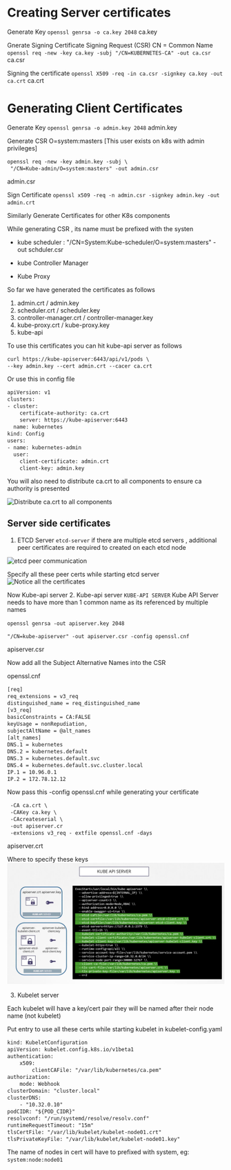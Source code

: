 # Creating Server certificates

Generate Key
```openssl genrsa -o ca.key 2048```
ca.key

Gnerate Signing Certificate Signing Request (CSR)
CN = Common Name
```openssl req -new -key ca.key -subj "/CN=KUBERNETES-CA" -out ca.csr```
ca.csr

Signing the certificate
```openssl X509 -req -in ca.csr -signkey ca.key -out ca.crt```
ca.crt

# Generating Client Certificates

Generate Key
```openssl genrsa -o admin.key 2048```
admin.key


Generate CSR
O=system:masters [This user exists on k8s with admin privileges]
```
openssl req -new -key admin.key -subj \
 "/CN=Kube-admin/O=system:masters" -out admin.csr
```
admin.csr

Sign Certificate
```openssl x509 -req -n admin.csr -signkey admin.key -out admin.crt```


Similarly Generate Certificates for other K8s components

While generating CSR , its name must be prefixed with the systen
* kube scheduler :  "/CN=System:Kube-scheduler/O=system:masters" -out schduler.csr

* kube Controller Manager

* Kube Proxy

So far we have generated the certificates as follows
1. admin.crt / admin.key
2. scheduler.crt / scheduler.key
3. controller-manager.crt / controller-manager.key
4. kube-proxy.crt / kube-proxy.key
5. kube-api


To use this certificates 
you can hit kube-api server as follows
```
curl https://kube-apiserver:6443/api/v1/pods \
--key admin.key --cert admin.crt --cacer ca.crt
```

Or use this in config file
```
apiVersion: v1
clusters:
- cluster:
    certificate-authority: ca.crt
    server: https://kube-apiserver:6443
  name: kubernetes
kind: Config
users:
- name: kubernetes-admin
  user:
    client-certificate: admin.crt
    client-key: admin.key
```

You will also need to distribute ca.crt to all components to ensure ca authority is presented

![Distribute ca.crt to all components](image-2.png)

## Server side certificates
1. ETCD Server ```etcd-server```
if there are multiple etcd servers , additional peer certificates are required to created on each etcd node

![etcd peer communication](image-3.png)

Specify all these peer certs while starting etcd server
![Notice all the certificates ](image-4.png)


Now Kube-api server
2. Kube-api server ```KUBE-API SERVER```
Kube API Server needs to have more than 1 common name as its referenced by multiple names

```openssl genrsa -out apiserver.key 2048```

```openssl req -new -key apiserver.key -subj\
"/CN=kube-apiserver" -out apiserver.csr -config openssl.cnf
```
apiserver.csr

Now add all the Subject Alternative Names into the CSR

openssl.cnf
```
[req]
req_extensions = v3_req
distinguished_name = req_distinguished_name
[v3_req]
basicConstraints = CA:FALSE
keyUsage = nonRepudiation,
subjectAltName = @alt_names
[alt_names]
DNS.1 = kubernetes
DNS.2 = kubernetes.default
DNS.3 = kubernetes.default.svc
DNS.4 = kubernetes.default.svc.cluster.local
IP.1 = 10.96.0.1
IP.2 = 172.78.12.12
```

Now pass this -config openssl.cnf while generating your certificate
```openssl x509 -req -in apiserver.csr \
 -CA ca.crt \
 -CAKey ca.key \ 
 -CAcreateserial \ 
 -out apiserver.cr
 -extensions v3_req - extfile openssl.cnf -days
```
apiserver.crt


Where to specify these keys 
![kube-api server](image-5.png)

3. Kubelet server

Each kubelet will have a key/cert pair
they will be named after their node name (not kubelet)

Put entry to use all these certs while starting kubelet in kubelet-config.yaml
```
kind: KubeletConfiguration
apiVersion: kubelet.config.k8s.io/v1beta1
authentication:
    x509:
        clientCAFile: "/var/lib/kubernetes/ca.pem"
authorization:
    mode: Webhook
clusterDomain: "cluster.local"
clusterDNS:
    - "10.32.0.10"
podCIDR: "${POD_CIDR}"
resolvconf: "/run/systemd/resolve/resolv.conf"
runtimeRequestTimeout: "15m"
tlsCertFile: "/var/lib/kubelet/kubelet-node01.crt"
tlsPrivateKeyFile: "/var/lib/kubelet/kubelet-node01.key"
```
The name of nodes in cert will have to prefixed with system, eg: ```system:node:node01```